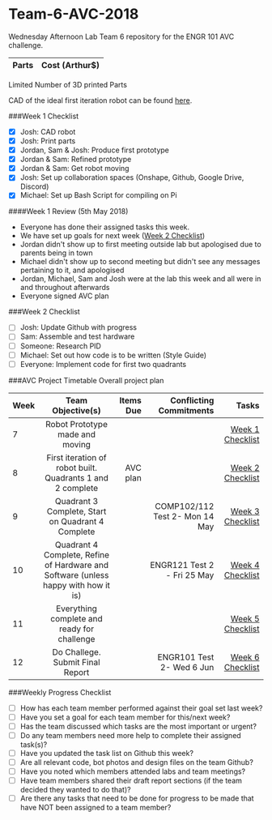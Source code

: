 # Team-6-AVC-2018
Wednesday Afternoon Lab Team 6 repository for the ENGR 101 AVC challenge.

| Parts | Cost (Arthur$) |
| :------------ |:---------------:|

Limited Number of 3D printed Parts

CAD of the ideal first iteration robot can be found [here](https://cad.onshape.com/documents/08e9d9368385752693ff540b/w/5e08d343f12d278fdeecea3f/e/0649d529fec4164917f1aebe).

###Week 1 Checklist
- [x] Josh: CAD robot
- [x] Josh: Print parts
- [x] Jordan, Sam & Josh: Produce first prototype
- [x] Jordan & Sam: Refined prototype
- [x] Jordan & Sam: Get robot moving
- [x] Josh: Set up collaboration spaces (Onshape, Github, Google Drive, Discord)
- [x] Michael: Set up Bash Script for compiling on Pi

####Week 1 Review (5th May 2018)
* Everyone has done their assigned tasks this week.
* We have set up goals for next week ([Week 2 Checklist](#week-2-checklist))
* Jordan didn't show up to first meeting outside lab but apologised due to parents being in town
* Michael didn't show up to second meeting but didn't see any messages pertaining to it, and apologised
* Jordan, Michael, Sam and Josh were at the lab this week and all were in and throughout afterwards
* Everyone signed AVC plan

###Week 2 Checklist
- [ ] Josh: Update Github with progress
- [ ] Sam: Assemble and test hardware
- [ ] Someone: Research PID
- [ ] Michael: Set out how code is to be written (Style Guide)
- [ ] Everyone: Implement code for first two quadrants

###AVC Project Timetable
Overall project plan

| Week  | Team Objective(s) | Items Due | Conflicting Commitments | Tasks |
| :------------ |:---------------:| ------: | ------: | ------: |
| 7  | Robot Prototype made and moving |   |   | [Week 1 Checklist](#week-1-checklist) |
| 8  | First iteration of robot built. Quadrants 1 and 2 complete  | AVC plan  | | [Week 2 Checklist](#week-2-checklist) |
| 9  | Quadrant 3 Complete, Start on Quadrant 4 Complete  | | COMP102/112 Test 2- Mon 14 May  | [Week 3 Checklist](#week-3-checklist) |
| 10  | Quadrant 4 Complete, Refine of Hardware and Software (unless happy with how it is) | | ENGR121 Test 2 - Fri 25 May | [Week 4 Checklist](#week-4-checklist) |
| 11 | Everything complete and ready for challenge  | |  | [Week 5 Checklist](#week-5-checklist) |
| 12 | Do Challege. Submit Final Report | | ENGR101 Test 2- Wed 6 Jun | [Week 6 Checklist](#week-6-checklist)|

###Weekly Progress Checklist
- [ ] How has each team member performed against their goal set last week?
- [ ] Have you set a goal for each team member for this/next week?
- [ ] Has the team discussed which tasks are the most important or urgent?
- [ ] Do any team members need more help to complete their assigned task(s)?
- [ ] Have you updated the task list on Github this week?
- [ ] Are all relevant code, bot photos and design files on the team Github?
- [ ] Have you noted which members attended labs and team meetings?
- [ ] Have team members shared their draft report sections (if the team decided they wanted to do that)?
- [ ] Are there any tasks that need to be done for progress to be made that have NOT been assigned to a team member?
